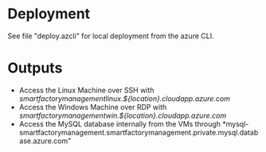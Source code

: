 # Deployment

See file "deploy.azcli" for local deployment from the azure CLI.

# Outputs

* Access the Linux Machine over SSH with *smartfactorymanagementlinux.${location}.cloudapp.azure.com*
* Access the Windows Machine over RDP with *smartfactorymanagementwin.${location}.cloudapp.azure.com*
* Access the MySQL database internally from the VMs through *mysql-smartfactorymanagement.smartfactorymanagement.private.mysql.database.azure.com"
